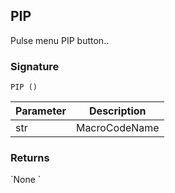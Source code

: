 ## PIP

Pulse menu PIP button..


### Signature

`PIP ()`


| Parameter | Description |
| --- | --- |
| str | MacroCodeName |


### Returns

\`None
\`